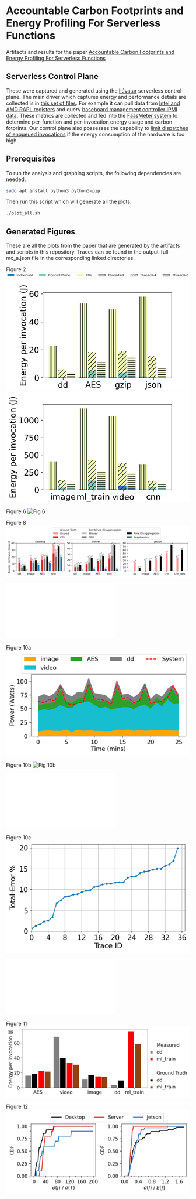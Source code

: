 # Accountable Carbon Footprints and Energy Profiling For Serverless Functions

Artifacts and results for the paper [Accountable Carbon Footprints and Energy Profiling For Serverless Functions](todo)

## Serverless Control Plane

These were captured and generated using the [Ilúvatar](https://github.com/COS-IN/iluvatar-faas) serverless control plane.
The main driver which captures energy and performance details are collected is in [this set of files](https://github.com/COS-IN/iluvatar-faas/tree/master/src/Il%C3%BAvatar/iluvatar_library/src/energy).
For example it can pull data from [Intel and AMD RAPL registers](https://github.com/COS-IN/iluvatar-faas/blob/master/src/Il%C3%BAvatar/iluvatar_library/src/energy/rapl.rs) and query [baseboard management controller IPMI data](https://github.com/COS-IN/iluvatar-faas/blob/master/src/Il%C3%BAvatar/iluvatar_library/src/energy/ipmi.rs).
These metrics are collected and fed into the [FaasMeter system](./faasmeter/) to determine per-function and per-invocation energy usage and carbon fotprints.
Our control plane also possesses the capability to [limit dispatches of enqueued invocations](https://github.com/COS-IN/iluvatar-faas/blob/master/src/Il%C3%BAvatar/iluvatar_worker_library/src/services/invocation/energy_limiter.rs) if the energy consumption of the hardware is too high.


## Prerequisites

To run the analysis and graphing scripts, the following dependencies are needed.

```sh
sudo apt install python3 python3-pip
```

Then run this script which will generate all the plots.
```sh
./plot_all.sh
```

## Generated Figures

These are all the plots from the paper that are generated by the artifacts and scripts in this repository.
Traces can be found in the output-full-mc_a.json file in the corresponding linked directories. 

Figure 2
![Fig 2](./plotting/execution_scripts/legend.jpg)
![Fig 2a](./plotting/execution_scripts/fig_2_smart_small_funcs.jpg)
![Fig 2b](./plotting/execution_scripts/fig_2_smart_large_funcs.jpg)


Figure 6
![Fig 6](./results/trace/desktop/mc_4f_30min_traces/mc_a/fcfs/12/12/kf-stab.png)

Figure 8
![Fig 8](./results/trace/fig_9/desktop/mc_4f_traces_nddp_15min/mc_a/functions/fcfs/12/12/dfs/plots/standalone/fig_9.png)

![Trace for Figure 8](./results/trace/for_paper/victor/nddp/mc_4f_traces_nddp_15min/mc_a/functions/fcfs/24/24/output-full-mc_a.json)

Figure 10a
![Fig 10a](./results/trace/desktop/mc_4f_traces_ddp_30min_bursty/mc_a/functions/fcfs/12/12/dfs/plots/standalone/stacked_f23.png)

Figure 10b
![Fig 10b](./results/trace/desktop/mc_4f_traces_ddp_30min_more_funcs/mc_a_burst/functions/fcfs/12/12/dfs/plots/standalone/stacked_f23.png)

![Trace for Figure 10b](./results/trace/desktop/mc_4f_traces_ddp_30min_bursty/mc_a/functions/fcfs/12/12/output-full-mc_a.json)

Figure 10c
![Fig 10c](./plotting/execution_scripts/jpt_error_All.png)

![Trace for Figure 10c](./results/trace/victor/mc_4f_traces_allcpu_30min/mc_a/functions/fcfs/24/24/worker_worker1.log)

Figure 11
![Fig 11](./results/trace/fig_9/desktop/mc_4f_traces_ddp_15min/mc_a/functions/fcfs/12/12/dfs/plots/standalone/neighboreffect_plot.png)

Figure 12
![Fig 12](./results/trace/fig_9/desktop/mc_4f_traces_nddp_15min/mc_a/functions/fcfs/12/12/dfs/plots/standalone/jpt_ratio_cdf_singleAll.png)

